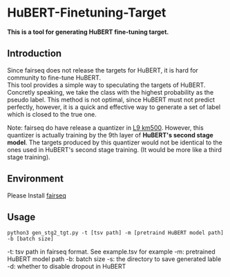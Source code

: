 # HuBERT-Finetuning-Target
**This is a tool for generating HuBERT fine-tuning target.** 

## Introduction
Since fairseq does not release the targets for HuBERT, it is hard for community to fine-tune HuBERT.  
This tool provides a simple way to speculating the targets of HuBERT. 
Concretly speaking, we take the class with the highest probability as the pseudo label. 
This method is not optimal, since HuBERT must not predict perfectly, 
however, it is a quick and effective way to generate a set of label which is closed to the true one. 
 
Note: fairseq do have release a quantizer in [L9 km500](https://github.com/facebookresearch/fairseq/tree/main/examples/hubert). However, this quantizer is actually training by the 9th layer of **HuBERT's second stage model**. The targets produced by this quantizer would not be identical to the ones used in HuBERT's second stage training. (It would be more like a third stage training). 

## Environment
Please Install [fairseq](https://github.com/facebookresearch/fairseq/tree/main)

## Usage 
```
python3 gen_stg2_tgt.py -t [tsv path] -m [pretraind HuBERT model path] -b [batch size]
```
-t: tsv path in fairseq format. See example.tsv for example 
-m: pretrained HuBERT model path 
-b: batch size 
-s: the directory to save generated lable 
-d: whether to disable dropout in HuBERT 
